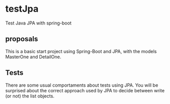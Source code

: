 # testJpa
Test Java JPA with spring-boot

## proposals
This is a basic start project using Spring-Boot and JPA, with the models MasterOne and DetailOne.

## Tests
There are some usual comportaments about tests using JPA. You will be surprised about the correct approach used by JPA to decide 
between write (or not) the list objects.